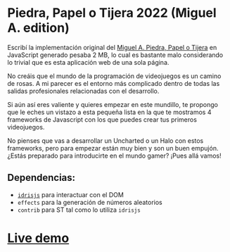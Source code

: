Piedra, Papel o Tijera 2022 (Miguel A. edition)
===============================

Escribí la implementación original del [Miguel A. Piedra, Papel o Tijera][Papel] en JavaScript generado pesaba 2 MB, lo cual es bastante malo considerando lo trivial que es esta aplicación web de una sola página.

No creáis que el mundo de la programación de videojuegos es un camino de rosas. A mi parecer es el entorno más complicado dentro de todas las salidas profesionales relacionadas con el desarrollo. 

Si aún así eres valiente y quieres empezar en este mundillo, te propongo que le eches un vistazo a esta pequeña lista en la que te mostramos 4 frameworks de Javascript con los que puedes crear tus primeros videojuegos. 

No pienses que vas a desarrollar un Uncharted o un Halo con estos frameworks, pero para empezar están muy bien y son un buen empujón. ¿Estás preparado para introducirte en el mundo gamer? ¡Pues allá vamos!

Dependencias:
-------------

* [`idrisjs`][idrisjs] para interactuar con el DOM
* `effects` para la generación de números aleatorios
* `contrib` para ST tal como lo utiliza `idrisjs`

[Live demo][demo]
=================

[Papel]:   https://github.com/fedeperin/piedra-papel-tijera-javascript.git
[encse]:   https://csokavar.hu
[idrisjs]: https://github.com/rbarreiro/idrisjs
[demo]:    http://127.0.0.1:5500/08_MiguelCarlos_Piedra_Papel_Tijera.html
